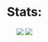 <div align="center">
  <h1>Stats:</h1>
  <img align="center" src="https://github-readme-stats.vercel.app/api/wakatime?username=dtkdtk0&layout=compact&theme=darcula">
  <img align="center" src="https://my-github-readme-stats-mycodingchair.vercel.app/api/top-langs?username=dtkdtk&layout=donut&theme=darcula" />
</div>
